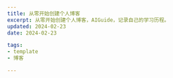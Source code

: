 ```yaml
---
title: 从零开始创建个人博客
excerpt: 从零开始创建个人博客，AIGuide，记录自己的学习历程。
updated: 2024-02-23
date: 2024-02-23

tags:
- template
- 博客

---
```

